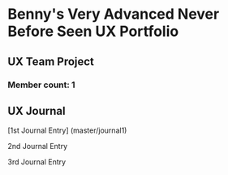 # Benny's Very Advanced Never Before Seen UX Portfolio


## UX Team Project
### Member count: 1


## UX Journal


[1st Journal Entry] (master/journal1)


2nd Journal Entry


3rd Journal Entry
